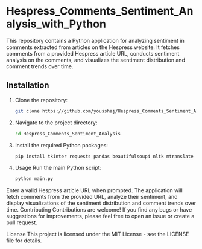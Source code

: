 # Hespress_Comments_Sentiment_Analysis_with_Python

This repository contains a Python application for analyzing sentiment in comments extracted from articles on the Hespress website. It fetches comments from a provided Hespress article URL, conducts sentiment analysis on the comments, and visualizes the sentiment distribution and comment trends over time.

## Installation

1. Clone the repository:
   ```bash
   git clone https://github.com/yousshaj/Hespress_Comments_Sentiment_Analysis_with_python.git
2. Navigate to the project directory:
    ```bash
    cd Hespress_Comments_Sentiment_Analysis

3. Install the required Python packages:
    ```bash
    pip install tkinter requests pandas beautifulsoup4 nltk mtranslate seaborn matplotlib pillow
4. Usage
Run the main Python script:
    ```bash
    python main.py
Enter a valid Hespress article URL when prompted.
The application will fetch comments from the provided URL, analyze their sentiment, and display visualizations of the sentiment distribution and comment trends over time.
Contributing
Contributions are welcome! If you find any bugs or have suggestions for improvements, please feel free to open an issue or create a pull request.

License
This project is licensed under the MIT License - see the LICENSE file for details.
